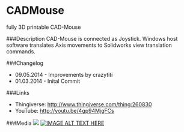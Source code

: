 CADMouse
========
fully 3D printable CAD-Mouse


###Description
CAD-Mouse is connected as Joystick. Windows host software translates Axis movements to Solidworks view translation commands. 

###Changelog
- 09.05.2014 - Improvements by crazytiti
- 01.03.2014 - Inital Commit



###Links
- Thingiverse: http://www.thingiverse.com/thing:260830
- YouTube: http://youtu.be/4gp94MjgFCs


###Media
![](https://github.com/secures92/CADMouse/blob/master/Media/pics/version%200.2/2014-03-01%2014.11.54.jpg?raw=true)
[![IMAGE ALT TEXT HERE](http://i1.ytimg.com/vi/4gp94MjgFCs/maxresdefault.jpg)](http://youtu.be/4gp94MjgFCs)
